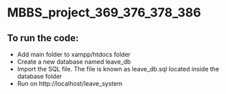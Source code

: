 # MBBS_project_369_376_378_386
## To run the code: 
  
- Add main folder to xampp/htdocs folder 
- Create a new database named leave_db
- Import the SQL file. The file is known as leave_db.sql located inside the database folder
- Run on http://localhost/leave_system
